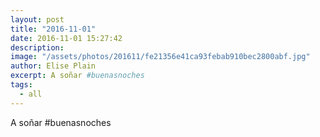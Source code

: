 ```yaml
---
layout: post
title: "2016-11-01"
date: 2016-11-01 15:27:42
description: 
image: "/assets/photos/201611/fe21356e41ca93febab910bec2800abf.jpg"
author: Elise Plain
excerpt: A soñar #buenasnoches
tags: 
  - all
---
```


A soñar #buenasnoches
<p></p>
